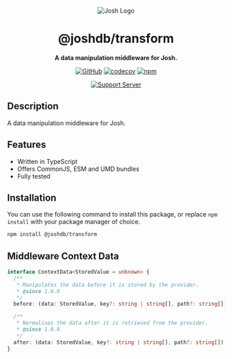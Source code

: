 <div align="center">

![Josh Logo](https://evie.codes/josh-light.png)

# @joshdb/transform

**A data manipulation middleware for Josh.**

[![GitHub](https://img.shields.io/github/license/josh-development/middlewares)](https://github.com/josh-development/middlewares/blob/main/LICENSE.md)
[![codecov](https://codecov.io/gh/josh-development/middlewares/branch/main/graph/badge.svg?token=JnJcjxqT3k)](https://codecov.io/gh/josh-development/middlewares)
[![npm](https://img.shields.io/npm/v/@joshdb/transform?color=crimson&logo=npm&style=flat-square)](https://www.npmjs.com/package/@joshdb/transform)

[![Support Server](https://discord.com/api/guilds/298508738623438848/embed.png?style=banner2)](https://discord.gg/N7ZKH3P)

</div>

## Description

A data manipulation middleware for Josh.

## Features

- Written in TypeScript
- Offers CommonJS, ESM and UMD bundles
- Fully tested

## Installation

You can use the following command to install this package, or replace `npm install` with your package manager of choice.

```sh
npm install @joshdb/transform
```

## Middleware Context Data

```typescript
interface ContextData<StoredValue = unknown> {
  /**
   * Manipulates the data before it is stored by the provider.
   * @since 1.0.0
   */
  before: (data: StoredValue, key?: string | string[], path?: string[]) => StoredValue;

  /**
   * Normalises the data after it is retrieved from the provider.
   * @since 1.0.0
   */
  after: (data: StoredValue, key?: string | string[], path?: string[]) => StoredValue;
}
```
